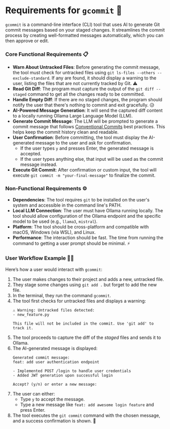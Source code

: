 # Requirements for `gcommit` 🤖

`gcommit` is a command-line interface (CLI) tool that uses AI to generate Git commit messages based on your staged changes. It streamlines the commit process by creating well-formatted messages automatically, which you can then approve or edit.

### Core Functional Requirements 📋

*   **Warn About Untracked Files**: Before generating the commit message, the tool must check for untracked files using `git ls-files --others --exclude-standard`. If any are found, it should display a warning to the user, listing the files that are not currently tracked by Git. ⚠️
*   **Read Git Diff**: The program must capture the output of the `git diff --staged` command to get all the changes ready to be committed.
*   **Handle Empty Diff**: If there are no staged changes, the program should notify the user that there's nothing to commit and exit gracefully. 😥
*   **AI-Powered Message Generation**: It will send the captured diff content to a locally running Ollama Large Language Model (LLM).
*   **Generate Commit Message**: The LLM will be prompted to generate a commit message that follows [Conventional Commits](https://www.conventionalcommits.org/en/v1.0.0/) best practices. This helps keep the commit history clean and readable.
*   **User Confirmation**: Before committing, the tool must display the AI-generated message to the user and ask for confirmation.
    *   If the user types `y` and presses Enter, the generated message is accepted.
    *   If the user types anything else, that input will be used as the commit message instead.
*   **Execute Git Commit**: After confirmation or custom input, the tool will execute `git commit -m "your-final-message"` to finalize the commit.

### Non-Functional Requirements ⚙️

*   **Dependencies**: The tool requires `git` to be installed on the user's system and accessible in the command line's PATH.
*   **Local LLM Connection**: The user must have Ollama running locally. The tool should allow configuration of the Ollama endpoint and the specific model to be used (e.g., `llama3`, `mistral`).
*   **Platform**: The tool should be cross-platform and compatible with macOS, Windows (via WSL), and Linux.
*   **Performance**: The interaction should be fast. The time from running the command to getting a user prompt should be minimal. ⚡

### User Workflow Example 🚶‍♂️

Here’s how a user would interact with `gcommit`:

1.  The user makes changes to their project and adds a new, untracked file.
2.  They stage some changes using `git add .` but forget to add the new file.
3.  In the terminal, they run the command `gcommit`.
4.  The tool first checks for untracked files and displays a warning:
    ```
    ⚠️ Warning: Untracked files detected:
    - new_feature.py

    This file will not be included in the commit. Use 'git add' to track it.
    ```
5.  The tool proceeds to capture the diff of the *staged* files and sends it to Ollama.
6.  The AI-generated message is displayed:
    ```
    Generated commit message:
    feat: add user authentication endpoint

    - Implemented POST /login to handle user credentials
    - Added JWT generation upon successful login

    Accept? (y/n) or enter a new message:
    ```
7.  The user can either:
    *   Type `y` to accept the message.
    *   Type a new message like `feat: add awesome login feature` and press Enter.
8.  The tool executes the `git commit` command with the chosen message, and a success confirmation is shown. 🎉